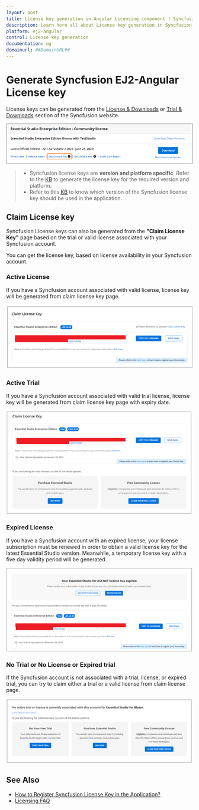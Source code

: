 ```yaml
---
layout: post
title: License key generation in Angular Licensing component | Syncfusion
description: Learn here all about License key generation in Syncfusion Angular Licensing component of Syncfusion Essential JS 2 and more.
platform: ej2-angular
control: License key generation 
documentation: ug
domainurl: ##DomainURL##
---
```


# Generate Syncfusion EJ2-Angular License key

License keys can be generated from the [License & Downloads](https://syncfusion.com/account/downloads) or [Trial & Downloads](https://www.syncfusion.com/account/manage-trials/downloads) section of the Syncfusion website.

![Get Community License Key](images/get-community-license-key.png)

> * Syncfusion license keys are **version and platform specific**. Refer to the [KB](https://www.syncfusion.com/kb/8976/how-to-generate-license-key-for-licensed-products) to generate the license key for the required version and platform.
> * Refer to this [KB](https://www.syncfusion.com/kb/8951/which-version-syncfusion-license-key-should-i-use-in-my-application) to know which version of the Syncfusion license key should be used in the application.

## Claim License key

Syncfusion License keys can also be generated from the **"Claim License Key"** page based on the trial or valid license associated with your Syncfusion account.

You can get the license key, based on license availability in your Syncfusion account.

### Active License

If you have a Syncfusion account associated with valid license, license key will be generated from claim license key page.

![Active License](images/active-license.png)

### Active Trial

If you have a Syncfusion account associated with valid trial license, license key will be generated from claim license key page with expiry date.

![Active Trial](images/active-trial.png)

### Expired License

If you have a Syncfusion account with an expired license, your license subscription must be renewed in order to obtain a valid license key for the latest Essential Studio version. Meanwhile, a temporary license key with a five day validity period will be generated.

![Expired License](images/expired-license.png)

### No Trial or No License or Expired trial

If the Syncfusion account is not associated with a trial, license, or expired trial, you can try to claim either a trial or a valid license from claim license page.

![No Trial or No License](images/no-active-trial-or-license.png)

## See Also

* [How to Register Syncfusion License Key in the Application?](https://ej2.syncfusion.com/angular/documentation/licensing/license-key-registration/)
* [Licensing FAQ](https://ej2.syncfusion.com/angular/documentation/licensing/licensing-troubleshoot/)